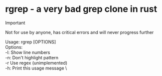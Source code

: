 # rgrep - a very bad grep clone in rust
> [!IMPORTANT]  
> Not for use by anyone, has critical errors and will never progress further

Usage: rgrep <pattern> <path> [OPTIONS] \
Options: \
-l: Show line numbers \
-n: Don't highlight pattern \
-r Use regex (unimplemented) \
-h: Print this usage message \
